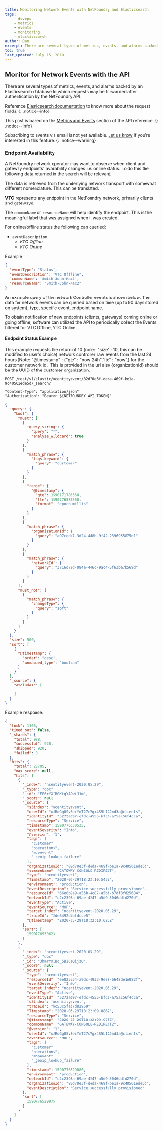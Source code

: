 ```yaml
---
title: Monitoring Network Events with NetFoundry and Elasticsearch
tags:
    - devops
    - metrics
    - events
    - monitoring
    - elasticsearch
author: Dan
excerpt: There are several types of metrics, events, and alarms backed by an Elasticsearch database to which requests may be forwarded after authentication by the NetFoundry API.
toc: true
last_updated: July 15, 2019
---
```


## Monitor for Network Events with the API

There are several types of metrics, events, and alarms backed by an Elasticsearch database to which requests may be forwarded after authentication by the NetFoundry API.

Reference [Elasticsearch documentation](https://www.elastic.co/guide/en/elasticsearch/reference/current/search.html) to know more about the request fields.
{: .notice--info}

This post is based on the [Metrics and Events](https://gateway.production.netfoundry.io/rest/v1/docs/index.html#overview-metrics-and-events) section of the API reference.
{: .notice--info}

Subscribing to events via email is not yet available. [Let us know](/help/) if you're interested in this feature.
{: .notice--warning}

### Endpoint Availability

A NetFoundry network operator may want to observe when client and gateway endpoints' availability changes i.e. online status. To do this the following data returned in the search will be relevant.

The data is retrieved from the underlying network transport with somewhat different nomenclature. This can be translated.

**VTC** represents any endpoint in the NetFoundry network, primarily clients and gateways.

The `commonName` or `resourceName` will help identify the endpoint. This is the meaningful label that was assigned when it was created.

For online/offline status the following can queried:

* `eventDescription`
  * *VTC Offline*
  * *VTC Online*

Example

```json
{
  "eventType": "Status",
  "eventDescription": "VTC Offline",
  "commonName": "Smith-John-Mac2",  
  "resourceName": "Smith-John-Mac2"
}
```

An example query of the network Controller events is shown below. The data for network events can be queried based on time (up to 90 days stored on system), type, specific event, endpoint name.

To obtain notification of new endpoints (clients, gateways) coming online or going offline, software can utilized the API to periodically collect the Events filtered for VTC Offline, VTC Online.

#### Endpoint Status Example

This example requests the return of 10 (note:  "size" : 10, this can be modified to user's choice) network controller raw events from the last 24 hours (Note: "@timestamp" : {"gte" : "now-24h","lte" : "now",) for the customer network id.  This is provided in the url also {organizationId} should be the UUID of the customer organization.

`POST /rest/v1/elastic/ncentityevent/82d70e3f-deda-469f-be1a-9c40561ede5d/_search/`

```http
"Content-Type": "application/json"
"Authorization": "Bearer ${NETFOUNDRY_API_TOKEN}"
```

```json
{
  "query": {
    "bool": {
      "must": [
        {
          "query_string": {
            "query": "*",
            "analyze_wildcard": true
          }
        },
        {
          "match_phrase": {
            "tags.keyword": {
              "query": "customer"
            }
          }
        },
        {
          "range": {
            "@timestamp": {
              "gte": 1590171786368,
              "lte": 1590776586368,
              "format": "epoch_millis"
            }
          }
        },
        {
          "match_phrase": {
            "organizationId": {
              "query": "a97cede7-3d24-4d8b-9f42-2396955875d1"
            }
          }
        },
        {
          "match_phrase": {
            "networkId": {
              "query": "3716d78d-084a-446c-9ac4-5f63ba7b569d"
            }
          }
        }
      ],
      "must_not": [
        {
          "match_phrase": {
            "changeType": {
              "query": "soft"
            }
          }
        }
      ]
    }
  },
  "size": 500,
  "sort": [
    {
      "@timestamp": {
        "order": "desc",
        "unmapped_type": "boolean"
      }
    }
  ],
  "_source": {
    "excludes": [

    ]
  }
}
```

Example response:

```json
{
  "took": 1105,
  "timed_out": false,
  "_shards": {
    "total": 928,
    "successful": 928,
    "skipped": 920,
    "failed": 0
  },
  "hits": {
    "total": 28705,
    "max_score": null,
    "hits": [
      {
        "_index": "ncentityevent-2020.05.29",
        "_type": "doc",
        "_id": "EF6rYXIBGKtgYA9wiJ1m",
        "_score": null,
        "_source": {
          "s3index": "ncentityevent",
          "userId": "uJRoGg8Sv8eiYmT27cVgx4S5L1GJmd3a@clients",
          "identityId": "5272a697-efdc-4555-bfc0-a75ac56f4cca",
          "resourceType": "Service",
          "timestamp": 1590776530535,
          "eventSeverity": "Info",
          "@version": "1",
          "tags": [
            "customer",
            "operations",
            "mopevent",
            "_geoip_lookup_failure"
          ],
          "organizationId": "82d70e3f-deda-469f-be1a-9c40561ede5d",
          "commonName": "GATEWAY-CONSOLE-REDIRECT",
          "type": "ncentityevent",
          "Timestamp": "2020-05-29T18:22:10.543Z",
          "environment": "production",
          "eventDescription": "Service successfully provisioned",
          "resourceId": "66e0b9a9-a55b-4c87-a5bb-b7df3fd25684",
          "networkId": "c2c2398a-69ae-4247-a5d9-5046ddfd270d",
          "eventType": "Active",
          "eventSource": "MOP",
          "target_index": "ncentityevent-2020.05.29",
          "traceId": "2de6492dbbfdcce5",
          "@timestamp": "2020-05-29T18:22:10.623Z"
        },
        "sort": [
          1590776530623
        ]
      },
      {
        "_index": "ncentityevent-2020.05.29",
        "_type": "doc",
        "_id": "3hmrYXIBo_5BICeQijzU",
        "_score": null,
        "_source": {
          "type": "ncentityevent",
          "resourceId": "ee025c34-a9dc-4933-9e78-6648de1e082f",
          "eventSeverity": "Info",
          "target_index": "ncentityevent-2020.05.29",
          "eventType": "Active",
          "identityId": "5272a697-efdc-4555-bfc0-a75ac56f4cca",
          "s3index": "ncentityevent",
          "traceId": "bc53c5fab7d82959",
          "Timestamp": "2020-05-29T18:22:09.886Z",
          "resourceType": "Service",
          "@timestamp": "2020-05-29T18:22:09.975Z",
          "commonName": "GATEWAY-CONSOLE-REDIRECT2",
          "@version": "1",
          "userId": "uJRoGg8Sv8eiYmT27cVgx4S5L1GJmd3a@clients",
          "eventSource": "MOP",
          "tags": [
            "customer",
            "operations",
            "mopevent",
            "_geoip_lookup_failure"
          ],
          "timestamp": 1590776529880,
          "environment": "production",
          "networkId": "c2c2398a-69ae-4247-a5d9-5046ddfd270d",
          "organizationId": "82d70e3f-deda-469f-be1a-9c40561ede5d",
          "eventDescription": "Service successfully provisioned"
        },
        "sort": [
          1590776529975
        ]
      }
    ]
  }
}
```
